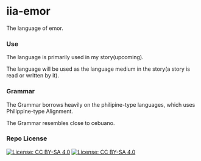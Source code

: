 # iia-emor
The language of emor.

### Use

The language is primarily used in my story(upcoming).

The language will be used as the language medium in the story(a story is read or written by it).

### Grammar

The Grammar borrows heavily on the philipine-type languages, which uses Philippine-type Alignment.

The Grammar resembles close to cebuano.

### Repo License

[![License: CC BY-SA 4.0](https://licensebuttons.net/l/by-sa/4.0/80x15.png)](https://creativecommons.org/licenses/by-sa/4.0/)
[![License: CC BY-SA 4.0](https://img.shields.io/badge/License-CC%20BY--SA%204.0-lightgrey.svg)](https://creativecommons.org/licenses/by-sa/4.0/)
